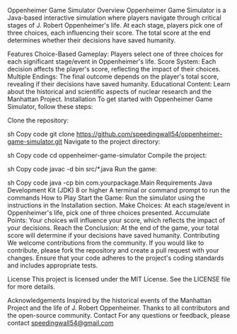 Oppenheimer Game Simulator
Overview
Oppenheimer Game Simulator is a Java-based interactive simulation where players navigate through critical stages of J. Robert Oppenheimer's life. At each stage, players pick one of three choices, each influencing their score. The total score at the end determines whether their decisions have saved humanity.

Features
Choice-Based Gameplay: Players select one of three choices for each significant stage/event in Oppenheimer's life.
Score System: Each decision affects the player's score, reflecting the impact of their choices.
Multiple Endings: The final outcome depends on the player's total score, revealing if their decisions have saved humanity.
Educational Content: Learn about the historical and scientific aspects of nuclear research and the Manhattan Project.
Installation
To get started with Oppenheimer Game Simulator, follow these steps:

Clone the repository:

sh
Copy code
git clone https://github.com/speedingwall54/oppenheimer-game-simulator.git
Navigate to the project directory:

sh
Copy code
cd oppenheimer-game-simulator
Compile the project:

sh
Copy code
javac -d bin src/*.java
Run the game:

sh
Copy code
java -cp bin com.yourpackage.Main
Requirements
Java Development Kit (JDK) 8 or higher
A terminal or command prompt to run the commands
How to Play
Start the Game: Run the simulator using the instructions in the Installation section.
Make Choices: At each stage/event in Oppenheimer's life, pick one of three choices presented.
Accumulate Points: Your choices will influence your score, which reflects the impact of your decisions.
Reach the Conclusion: At the end of the game, your total score will determine if your decisions have saved humanity.
Contributing
We welcome contributions from the community. If you would like to contribute, please fork the repository and create a pull request with your changes. Ensure that your code adheres to the project's coding standards and includes appropriate tests.

License
This project is licensed under the MIT License. See the LICENSE file for more details.

Acknowledgements
Inspired by the historical events of the Manhattan Project and the life of J. Robert Oppenheimer.
Thanks to all contributors and the open-source community.
Contact
For any questions or feedback, please contact speedingwall54@gmail.com

